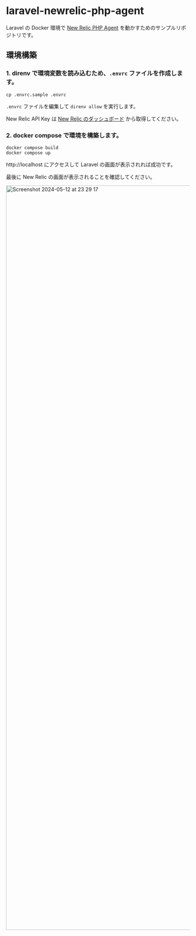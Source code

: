 # laravel-newrelic-php-agent
Laravel の Docker 環境で [New Relic PHP Agent](https://docs.newrelic.com/docs/apm/agents/php-agent/getting-started/introduction-new-relic-php/) を動かすためのサンプルリポジトリです。

## 環境構築

### 1. direnv で環境変数を読み込むため、`.envrc` ファイルを作成します。

```shell
cp .envrc.sample .envrc
```

`.envrc` ファイルを編集して `direnv allow` を実行します。

New Relic API Key は [New Relic のダッシュボード](https://docs.newrelic.com/docs/apis/intro-apis/new-relic-api-keys/) から取得してください。

### 2. docker compose で環境を構築します。

```shell
docker compose build
docker compose up 
```

http://localhost にアクセスして Laravel の画面が表示されれば成功です。

最後に New Relic の画面が表示されることを確認してください。

<img width="2036" alt="Screenshot 2024-05-12 at 23 29 17" src="https://github.com/yuzujoe/laravel-newrelic-php-agent/assets/39491874/5cba640a-f42b-4914-94e2-0b3febbc9e26">
